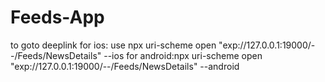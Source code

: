 # Feeds-App
to goto deeplink for ios: use npx uri-scheme open "exp://127.0.0.1:19000/--/Feeds/NewsDetails" --ios
for android:npx uri-scheme open "exp://127.0.0.1:19000/--/Feeds/NewsDetails" --android
